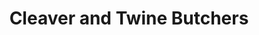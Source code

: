 ---
title: "Cleaver and Twine Butchers"
url: /keston/cleaver-and-twine-butchers/
shop: Metzgerei
---